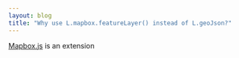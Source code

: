 ```yaml
---
layout: blog
title: "Why use L.mapbox.featureLayer() instead of L.geoJson?"
---
```


[Mapbox.js](https://mapbox.com/mapbox.js) is an extension 
